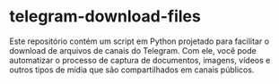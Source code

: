 # telegram-download-files
Este repositório contém um script em Python projetado para facilitar o download de arquivos de canais do Telegram. Com ele, você pode automatizar o processo de captura de documentos, imagens, vídeos e outros tipos de mídia que são compartilhados em canais públicos.

